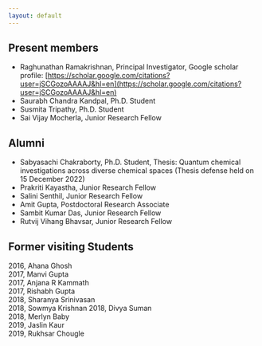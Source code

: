 ```yaml
---
layout: default
---
```


## Present members

- Raghunathan Ramakrishnan, Principal Investigator, 
Google scholar profile: [https://scholar.google.com/citations?user=jSCGozoAAAAJ&hl=en](https://scholar.google.com/citations?user=jSCGozoAAAAJ&hl=en)         
- Saurabh Chandra Kandpal, Ph.D. Student  
- Susmita Tripathy, Ph.D. Student  
- Sai Vijay Mocherla, Junior Research Fellow    
      
## Alumni   

- Sabyasachi Chakraborty, Ph.D. Student, Thesis: Quantum chemical investigations across diverse chemical spaces (Thesis defense held on 15 December 2022)     
- Prakriti Kayastha, Junior Research Fellow     
- Salini Senthil, Junior Research Fellow      
- Amit Gupta, Postdoctoral Research Associate      
- Sambit Kumar Das, Junior Research Fellow      
- Rutvij Vihang Bhavsar, Junior Research Fellow 

## Former visiting Students      
2016, Ahana Ghosh   
2017, Manvi Gupta      
2017, Anjana R Kammath     
2017, Rishabh Gupta      
2018, Sharanya Srinivasan      
2018, Sowmya Krishnan
2018, Divya Suman    
2018, Merlyn Baby    
2019, Jaslin Kaur      
2019, Rukhsar Chougle        



